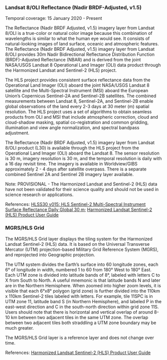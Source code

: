 ### Landsat 8/OLI Reflectance (Nadir BRDF-Adjusted, v1.5)
Temporal coverage: 15 January 2020 - Present

The Reflectance (Nadir BRDF Adjusted, v1.5) imagery layer from Landsat 8/OLI is a true-color or natural color image because this combination of wavelengths is similar to what the human eye would see. It consists of natural-looking images of land surface, oceanic and atmospheric features. The Reflectance (Nadir BRDF Adjusted, v1.5) imagery layer from Landsat 8/OLI provides 30m Nadir Bidirectional Reflectance Distribution Function (BRDF)-Adjusted Reflectance (NBAR) and is derived from the joint NASA/USGS Landsat 8 Operational Land Imager (OLI) data product through the Harmonized Landsat and Sentinel-2 (HLS) project.

The HLS project provides consistent surface reflectance data from the Operational Land Imager (OLI) aboard the joint NASA/USGS Landsat 8 satellite and the Multi-Spectral Instrument (MSI) aboard the European Union’s Copernicus Sentinel-2A and Sentinel-2B satellites. The combined measurements between Landsat 8, Sentinel-2A, and Sentinel-2B enable global observations of the land every 2-3 days at 30 meter (m) spatial resolution. The HLS project uses a set of algorithms to obtain seamless products from OLI and MSI that include atmospheric correction, cloud and cloud-shadow masking, spatial co-registration and common gridding, illumination and view angle normalization, and spectral bandpass adjustment.

The Reflectance (Nadir BRDF Adjusted, v1.5) imagery layer from Landsat 8/OLI product (L30) is available through the HLS project from the Operational Land Imager (OLI) aboard the Landsat 8. The sensor resolution is 30 m, imagery resolution is 30 m, and the temporal resolution is daily with a 16 day revisit time. The imagery is available in Worldview/GIBS approximately 2 - 4 days after satellite overpass. There is a separate combined Sentinel 2A and Sentinel 2B imagery layer available.

Note: PROVISIONAL - The Harmonized Landsat and Sentinel-2 (HLS) data have not been validated for their science quality and should not be used in science research or applications.

References: [HLSS30 v015: HLS Sentinel-2 Multi-Spectral Instrument Surface Reflectance Daily Global 30 m](https://lpdaac.usgs.gov/products/hlss30v015/); [Harmonized Landsat Sentinel-2 (HLS) Product User Guide](https://lpdaac.usgs.gov/documents/878/HLS_User_Guide_V15_provisional.pdf)

### MGRS/HLS Grid
The MGRS/HLS Grid layer displays the tiling system for the Harmonized Landsat Sentinel-2 (HLS) data. It is based on the Universal Transverse Mercator (UTM) projection-based Military Grid Reference System (MGRS), and reprojected into Geographic projection.

The UTM system divides the Earth’s surface into 60 longitude zones, each 6° of longitude in width, numbered 1 to 60 from 180° West to 180° East. Each UTM zone is divided into latitude bands of 8°, labeled with letters C to X from South to North. A useful mnemonic is that latitude bands N and later are in the Northern Hemisphere. When zoomed into higher zoom levels, it is visible that each 6°x8° polygon (grid zone) is further divided into the 110km x 110km Sentinel-2 tiles labeled with letters. For example, tile 11SPC is in UTM zone 11, latitude band S (in Northern Hemisphere), and labeled P in the east-west direction and C in the south-north direction within grid zone 11S. Users should note that there is horizontal and vertical overlap of around 8-10 km between two adjacent tiles in the same UTM zone. The overlap between two adjacent tiles both straddling a UTM zone boundary may be much greater.

The MGRS/HLS Grid layer is a reference layer and does not change over time.

References: [Harmonized Landsat Sentinel-2 (HLS) Product User Guide](https://lpdaac.usgs.gov/documents/878/HLS_User_Guide_V15_provisional.pdf)